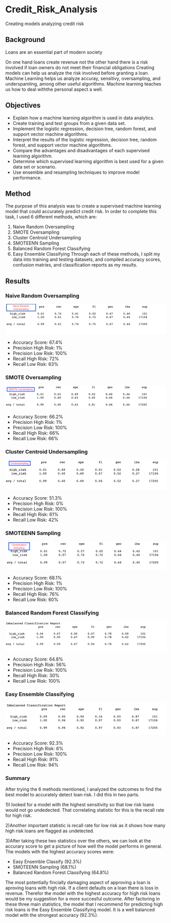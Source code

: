 # Credit_Risk_Analysis
Creating models analyzing credit risk


## Background
Loans are an essential part of modern society

On one hand loans create revenue not the other hand there is a risk involved if loan owners do not meet their financial obligations
Creating models can help us analyze the risk involved before granting a loan. 
Machine Learning helps us analyze accuray, sensitivy, oversampling, and underspamling, among other useful algorithms. 
Machine learning teaches us how to deal withthe personal aspect a well.


## Objectives

* Explain how a machine learning algorithm is used in data analytics.
* Create training and test groups from a given data set.
* Implement the logistic regression, decision tree, random forest, and support vector machine algorithms.
* Interpret the results of the logistic regression, decision tree, random forest, and support vector machine algorithms.
* Compare the advantages and disadvantages of each supervised learning algorithm.
* Determine which supervised learning algorithm is best used for a given data set or scenario.
* Use ensemble and resampling techniques to improve model performance.
 


## Method
The purpose of this analysis was to create a supervised machine learning model that could accurately predict credit risk. In order to complete this task, I used 6 different methods, which are:
1. Naive Random Oversampling
2. SMOTE Oversampling
3. Cluster Centroid Undersampling
4. SMOTEENN Sampling
5. Balanced Random Forest Classifying
6. Easy Ensemble Classifying
Through each of these methods, I split my data into training and testing datasets, and compiled accuracy scores, confusion matries, and classification reports as my results.

## Results

### Naive Random Oversampling
![naive](https://github.com/Solrys/Credit_Risk_Analysis/blob/main/visuals/Screen%20Shot%202021-03-21%20at%2011.24.13%20PM.png)
* Accuracy Score: 67.4%
* Precision High Risk: 1%
* Precision Low Risk: 100%
* Recall High Risk: 72%
* Recall Low Risk: 63%

### SMOTE Oversampling
![oversampling](https://github.com/Solrys/Credit_Risk_Analysis/blob/main/visuals/Screen%20Shot%202021-03-22%20at%2012.03.43%20AM.png)
* Accuracy Score: 66.2%
* Precision High Risk: 1%
* Precision Low Risk: 100%
* Recall High Risk: 66%
* Recall Low Risk: 66%

### Cluster Centroid Undersampling
![under](https://github.com/Solrys/Credit_Risk_Analysis/blob/main/visuals/Screen%20Shot%202021-03-22%20at%2012.05.56%20AM.png)
* Accuracy Score: 51.3%
* Precision High Risk: 0%
* Precision Low Risk: 100%
* Recall High Risk: 61%
* Recall Low Risk: 42%

### SMOTEENN Sampling
![smoteen](https://github.com/Solrys/Credit_Risk_Analysis/blob/main/visuals/Screen%20Shot%202021-03-22%20at%2012.07.46%20AM.png)
* Accuracy Score: 68.1%
* Precision High Risk: 1%
* Precision Low Risk: 100%
* Recall High Risk: 76%
* Recall Low Risk: 60%

### Balanced Random Forest Classifying
![balance](https://github.com/Solrys/Credit_Risk_Analysis/blob/main/visuals/Screen%20Shot%202021-03-22%20at%201.00.28%20AM.png)
* Accuracy Score: 64.8%
* Precision High Risk: 56%
* Precision Low Risk: 100%
* Recall High Risk: 30%
* Recall Low Risk: 100%

### Easy Ensemble Classifying
![ensemble](https://github.com/Solrys/Credit_Risk_Analysis/blob/main/visuals/Screen%20Shot%202021-03-22%20at%201.17.20%20AM.png)
* Accuracy Score: 92.3%
* Precision High Risk: 6%
* Precision Low Risk: 100%
* Recall High Risk: 91%
* Recall Low Risk: 94%


### Summary
After trying the 6 methods mentioned, I analyzed the outcomes to find the best model to accurately detect loan risk. I did this in two parts.

1)I looked for a model with the highest sensitivity so that low risk loans would not go undedected. That correlating statistic for this is the recall rate for high risk. 

2)Another important statistic is recall rate for low risk as it shows how many high risk loans are flagged as undetected. 

3)After taking these two statistics over the others, we can look at the accurary score to get a picture of how well the model performs in general. The models with the highest accuracy scores were:

* Easy Ensemble Classify (92.3%)
* SMOTEENN Sampling (68.1%)
* Balanced Random Forest Classifying (64.8%)

The most potentially fincially damaging aspect of approving a loan is aproving loans with high risk. If a client defaults on a loan there is loss in revenue. Therefor the model with the highest accuracy for high risk loans would be my suggestion for a more succesful outcome. 
After factoring in these three main statistics, the model that I recommend for predicting high risk loans is the Easy Ensemble Classifying model.
It is a well balanced model with the strongest accuracy (92.3%). 




